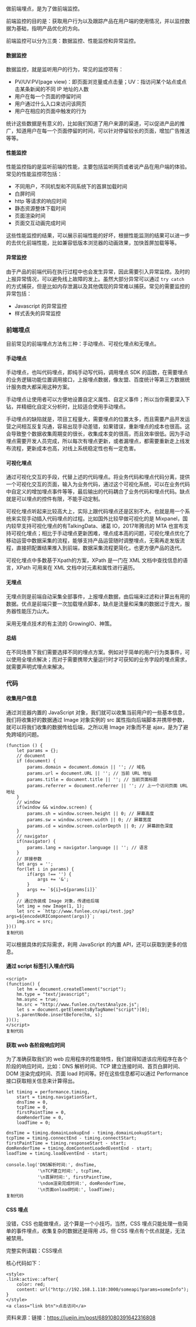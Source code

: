 做前端埋点，是为了做前端监控。

前端监控的目的是：获取用户行为以及跟踪产品在用户端的使用情况，并以监控数据为基础，指明产品优化的方向。

前端监控可以分为三类：数据监控、性能监控和异常监控。

#### 数据监控

数据监控，就是监听用户的行为，常见的监控项有：

- PV/UV:PV(page view)：即页面浏览量或点击量；UV：指访问某个站点或点击某条新闻的不同 IP 地址的人数
- 用户在每一个页面的停留时间
- 用户通过什么入口来访问该网页
- 用户在相应的页面中触发的行为

统计这些数据是有意义的，比如我们知道了用户来源的渠道，可以促进产品的推广，知道用户在每一个页面停留的时间，可以针对停留较长的页面，增加广告推送等等。

#### 性能监控

性能监控指的是监听前端的性能，主要包括监听网页或者说产品在用户端的体验。常见的性能监控项包括：

- 不同用户，不同机型和不同系统下的首屏加载时间
- 白屏时间
- http 等请求的响应时间
- 静态资源整体下载时间
- 页面渲染时间
- 页面交互动画完成时间

这些性能监控的结果，可以展示前端性能的好坏，根据性能监测的结果可以进一步的去优化前端性能，比如兼容低版本浏览器的动画效果，加快首屏加载等等。

#### 异常监控

由于产品的前端代码在执行过程中也会发生异常，因此需要引入异常监控。及时的上报异常情况，可以避免线上故障的发上。虽然大部分异常可以通过 `try catch` 的方式捕获，但是比如内存泄漏以及其他偶现的异常难以捕获。常见的需要监控的异常包括：

- Javascript 的异常监控
- 样式丢失的异常监控

### 前端埋点

目前常见的前端埋点方法有三种：手动埋点、可视化埋点和无埋点。

#### 手动埋点

手动埋点，也叫代码埋点，即纯手动写代码，调用埋点 SDK 的函数，在需要埋点的业务逻辑功能位置调用接口，上报埋点数据，像友盟、百度统计等第三方数据统计服务商大都采用这种方案。

手动埋点让使用者可以方便地设置自定义属性、自定义事件；所以当你需要深入下钻，并精细化自定义分析时，比较适合使用手动埋点。

手动埋点的缺陷就是，项目工程量大，需要埋点的位置太多，而且需要产品开发运营之间相互反复沟通，容易出现手动差错，如果错误，重新埋点的成本也很高。这会导致整个数据收集周期变的很长，收集成本变的很高，而且效率很低。因为手动埋点需要开发人员完成，所以每次有埋点更新，或者漏埋点，都需要重新走上线发布流程，更新成本也高，对线上系统稳定性也有一定危害。

#### 可视化埋点

通过可视化交互的手段，代替上述的代码埋点。将业务代码和埋点代码分离，提供一个可视化交互的页面，输入为业务代码，通过这个可视化系统，可以在业务代码中自定义的增加埋点事件等等，最后输出的代码耦合了业务代码和埋点代码。缺点就是可以埋点的控件有限，不能手动定制。

可视化埋点听起来比较高大上，实际上跟代码埋点还是区别不大。也就是用一个系统来实现手动插入代码埋点的过程。比如国外比较早做可视化的是 Mixpanel，国内较早支持可视化埋点的有TalkingData、诸葛 IO，2017年腾讯的 MTA 也宣布支持可视化埋点；相比于手动埋点更新困难，埋点成本高的问题，可视化埋点优化了移动运营中数据采集的流程，能够支持产品运营随时调整埋点，无需再走发版流程，直接把配置结果推入到前端，数据采集流程更简化，也更方便产品的迭代。

可视化埋点中多数基于Xpath的方案，XPath 是一门在 XML 文档中查找信息的语言，XPath 可用来在 XML 文档中对元素和属性进行遍历。

#### 无埋点

无埋点则是前端自动采集全部事件，上报埋点数据，由后端来过滤和计算出有用的数据。优点是前端只要一次加载埋点脚本，缺点是流量和采集的数据过于庞大，服务器性能压力山大。

采用无埋点技术的有主流的 GrowingIO、神策。

#### 总结

在不同场景下我们需要选择不同的埋点方案。例如对于简单的用户行为类事件，可以使用全埋点解决；而对于需要携带大量运行时才可获知的业务字段的埋点需求，就需要声明式埋点来解决。



### 代码

#### 收集用户信息

通过浏览器内置的 JavaScript 对象，我们就可以收集当前用户的一些基本信息，我们将收集好的数据通过 Image 对象实例的 src 属性指向后端脚本并携带参数，就可以将我们收集的数据传给后端，之所以用 Image 对象而不是 ajax，是为了避免跨域的问题。

```
(function () {
    let params = {};
    // document
    if (document) {
        params.domain = document.domain || ''; // 域名
        params.url = document.URL || ''; // 当前 URL 地址
        params.title = document.title || ''; // 当前页面标题
        params.referrer = document.referrer || ''; // 上一个访问页面 URL 地址
    }
    // window
    if(window && window.screen) {
        params.sh = window.screen.height || 0; // 屏幕高度
        params.sw = window.screen.width || 0; // 屏幕宽度
        params.cd = window.screen.colorDepth || 0; // 屏幕颜色深度
    }
    // navigator
    if(navigator) {
        params.lang = navigator.language || ''; // 语言
    }
    // 拼接参数
    let args = '';
    for(let i in params) {
        if(args !== '') {
            args += '&';
        }
        args += `${i}=${params[i]}`
    }
    // 通过伪装成 Image 对象，传递给后端
    let img = new Image(1, 1);
    let src = `http://www.funlee.cn/api/test.jpg?args=${encodeURIComponent(args)}`;
    img.src = src;
})()
复制代码
```

可以根据具体的实际需求，利用 JavaScript 的内置 API，还可以获取到更多的信息。

#### 通过 script 标签引入埋点代码

```
<script>
(function() {
    let hm = document.createElement("script");
    hm.type = "text/javascript";
    hm.async = true;
    hm.src = "http://www.funlee.cn/testAnalyze.js";
    let s = document.getElementsByTagName("script")[0]; 
    s.parentNode.insertBefore(hm, s);
})();
</script>
复制代码
```

#### 获取 web 各阶段响应时间

为了准确获取我们的 web 应用程序的性能特性，我们就得知道该应用程序在各个阶段的响应时间，比如：DNS 解析时间、TCP 建立连接时间、首页白屏时间、DOM 渲染完成时间、页面 load 时间等。好在这些信息都可以通过 Performance 接口获取相关信息来计算得出。

```
let timing = performance.timing,
    start = timing.navigationStart,
    dnsTime = 0,
    tcpTime = 0,
    firstPaintTime = 0,
    domRenderTime = 0,
    loadTime = 0;

dnsTime = timing.domainLookupEnd - timing.domainLookupStart;
tcpTime = timing.connectEnd - timing.connectStart;
firstPaintTime = timing.responseStart - start;
domRenderTime = timing.domContentLoadedEventEnd - start;
loadTime = timing.loadEventEnd - start;

console.log('DNS解析时间:', dnsTime, 
            '\nTCP建立时间:', tcpTime, 
            '\n首屏时间:', firstPaintTime,
            '\ndom渲染完成时间:', domRenderTime, 
            '\n页面onload时间:', loadTime);
复制代码
```

#### CSS 埋点

没错，CSS 也能做埋点，这个算是一个小技巧，当然，CSS 埋点只能处理一些简单的事件埋点，收集复杂的数据还是得用 JS，但 CSS 埋点有个优点就是，无法被禁用。

完整实例请戳：CSS埋点

核心代码如下：

```
<style>
.link:active::after{
    color: red;
    content: url("http://192.168.1.110:3000/someapi?params=someInfo");
}
</style>
<a class="link btn">点击访问</a>
```


资料来源：链接：https://juejin.im/post/6891080391642316808

